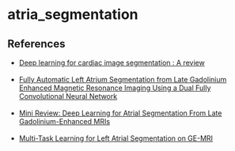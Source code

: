 # atria_segmentation


## References<br>
* [Deep learning for cardiac image segmentation : A review](https://arxiv.org/pdf/1911.03723.pdf)<br><br>
* [Fully Automatic Left Atrium Segmentation from Late Gadolinium Enhanced Magnetic Resonance Imaging Using a Dual Fully Convolutional Neural Network](https://www.researchgate.net/publication/327238620_Fully_Automatic_Left_Atrium_Segmentation_From_Late_Gadolinium_Enhanced_Magnetic_Resonance_Imaging_Using_a_Dual_Fully_Convolutional_Neural_Network)<br><br>
* [Mini Review: Deep Learning for Atrial Segmentation From Late Gadolinium-Enhanced MRIs](https://www.frontiersin.org/articles/10.3389/fcvm.2020.00086/full)<br><br>
* [Multi-Task Learning for  Left Atrial Segmentation on GE-MRI](https://arxiv.org/pdf/1810.13205.pdf)<br><br>
<br>